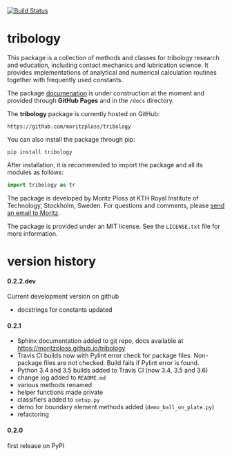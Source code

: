 [![Build Status](https://travis-ci.org/moritzploss/tribology.png)](https://travis-ci.org/moritzploss/tribology)

# tribology
This package is a collection of methods and classes for tribology
research and education, including contact mechanics and lubrication
science. It provides implementations of analytical and numerical
calculation routines together with frequently used constants.

The package [documenation](https://moritzploss.github.io/tribology) is
under construction at the moment and provided through **GitHub Pages**
and in the `/docs` directory.

The **tribology** package is currently hosted on GitHub:

    https://github.com/moritzploss/tribology

You can also install the package through pip:

    pip install tribology

After installation, it is recommended to import the package and all its
modules as follows:

```python
import tribology as tr
```

The package is developed by Moritz Ploss at KTH Royal
Institute of Technology, Stockholm, Sweden. For questions and comments,
please [send an email to Moritz](mailto:moritz.ploss@gmail.com).

The package is provided under an MIT license. See the `LICENSE.txt` file
for more information.

# version history

#### 0.2.2.dev
Current development version on github
- docstrings for constants updated

#### 0.2.1
- Sphinx documentation added to git repo, docs available at https://moritzploss.github.io/tribology
-  Travis CI builds now with Pylint error check for package files.
Non-package files are not checked. Build fails if Pylint error is found.
- Python 3.4 and 3.5 builds added to Travis CI (now 3.4, 3.5 and 3.6)
- change log added to `README.md`
- various methods renamed
- helper functions made private
- classifiers added to `setup.py`
- demo for boundary element methods added (`demo_ball_on_plate.py`)
- refactoring

#### 0.2.0
first release on PyPI